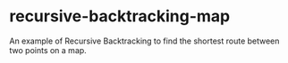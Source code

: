 recursive-backtracking-map
==========================

An example of Recursive Backtracking to find the shortest route between two points on a map.
